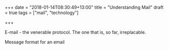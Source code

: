 +++
date = "2018-01-14T08:30:49+13:00"
title = "Understanding Mail"
draft = true
tags = ["mail", "technology"]

+++

E-mail - the venerable protocol. The one that is, so far, irreplacable.

Message format for an email
